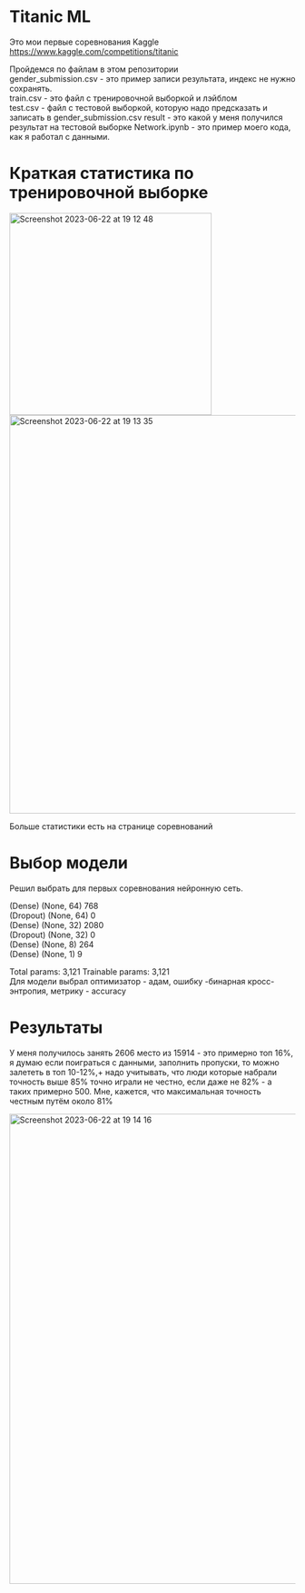 # Titanic ML
Это мои первые соревнования Kaggle 
https://www.kaggle.com/competitions/titanic 

Пройдемся по файлам в этом репозитории \
gender_submission.csv - это пример записи результата, индекс не нужно сохранять. \
train.csv - это файл с тренировочной выборкой и лэйблом \
test.csv - файл с тестовой выборкой, которую надо предсказать и записать в gender_submission.csv 
result - это какой у меня получился результат на тестовой выборке
Network.ipynb - это пример моего кода, как я работал с данными.

# Краткая статистика по тренировочной выборке
<img width="356" alt="Screenshot 2023-06-22 at 19 12 48" src="https://github.com/posyd0moika/Titanic-ML/assets/94396766/e88a5ccc-00f9-4260-a36f-f12bbbb65a4b">

<img width="702" alt="Screenshot 2023-06-22 at 19 13 35" src="https://github.com/posyd0moika/Titanic-ML/assets/94396766/9b1230b4-02d9-40ea-a23a-c6837b4c42bc">

Больше статистики есть на странице соревнований

# Выбор модели
Решил выбрать для первых соревнования нейронную сеть.

 (Dense)          (None, 64)                768        
 (Dropout)        (None, 64)                0\
 (Dense)          (None, 32)                2080      
 (Dropout)        (None, 32)                0         
 (Dense)          (None, 8)                 264       
 (Dense)          (None, 1)                 9         
                                                                 
Total params: 3,121
Trainable params: 3,121 \
Для модели выбрал оптимизатор - адам, ошибку -бинарная кросс-энтропия, метрику - accuracy


# Результаты
У меня получилось занять 2606 место из 15914 - это примерно топ 16%, я думаю если поиграться с данными, заполнить пропуски, то можно залететь в топ 10-12%,+ надо учитывать, что люди которые набрали точность выше 85% точно играли не честно, если даже не 82% - а таких примерно 500. Мне, кажется, что максимальная точность честным путём около 81%

<img width="828" alt="Screenshot 2023-06-22 at 19 14 16" src="https://github.com/posyd0moika/Titanic-ML/assets/94396766/e57366ec-8d8c-434c-b105-1117850dcefb">
